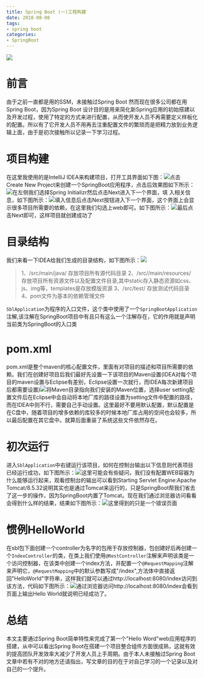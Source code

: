 ```yaml
---
title: Spring Boot (一)工程构建
date: 2018-08-08
tags:
- spring boot
categories:
- SpringBoot
---
```

![](https://i.loli.net/2018/08/08/5b6abd5c099db.png?300x600)
# 前言
由于之前一直都是用的SSM，未接触过Spring Boot 然而现在很多公司都在用Spring Boot，因为Spring Boot 设计目的是用来简化新Spring应用的初始搭建以及开发过程，使用了特定的方式来进行配置，从而使开发人员不再需要定义样板化的配置。所以有了它开发人员不用再去注重配置文件的繁琐而是把精力放到业务逻辑上面，由于是初次接触所以记录一下学习过程。
# 项目构建
在这里我使用的是IntelliJ IDEA来构建项目，打开工具界面如下图：![](https://i.loli.net/2018/08/08/5b6a943d736f5.png)点击 Create New Project来创建一个SpringBoot应用程序，点击后效果图如下所示：<!--more-->![](https://i.loli.net/2018/08/08/5b6a94a066098.png)在左侧我们选择Spring Initializr然后点击Next进入下一个界面，填 入相关信息，如下图所示：![](https://i.loli.net/2018/08/08/5b6a95da93a13.png)填入信息后点击Next按钮进入下一个界面，这个界面上会显示很多项目所需要的依赖，在这里我们勾选上web即可。如下图所示：![](https://i.loli.net/2018/08/08/5b6a96b2d1d9b.png)最后点击Next即可，这样项目就创建成功了
# 目录结构
我们来看一下IDEA给我们生成的目录结构，如下图所示：![](https://i.loli.net/2018/08/08/5b6a97a81dbd2.png) 
> 1、/src/main/java/  存放项目所有源代码目录
2、/src//main/resources/  存放项目所有资源文件以及配置文件目录,其中static存入静态资源如css、js、img等，templates是存放模版资源
3、/src/test/  存放测试代码目录
4、pom文件为基本的依赖管理文件

`SblApplication`为程序的入口文件，这个类中使用了一个`SpringBootApplication`注解,该注解在SpringBoot项目中有且只有这么一个注解存在，它的作用就是声明当前类为SpringBoot的入口类
# pom.xml
pom.xml是整个maven的核心配置文件，里面有对项目的描述和项目所需要的依赖。我们在创建好项目后我们最好先设置一下该项目的Maven设置(IDEA对每个项目的maven设置与Eclipse有差别，Eclipse设置一次就行，而IDEA每次新建项目后都需要设置)![](https://i.loli.net/2018/08/08/5b6aa068af11f.png)将Maven目录指向我们安装的Maven位置，选择user setting配置文件后在Eclipse中会自动将本地厂库的路径设置为setting文件中配置的路径，而在IDEA中则不行，需要自己手动设置。这里最好不要用默认配置，默认配置是在C盘中，随着项目的增多依赖的库较多的时候本地厂库占用的空间也会较多，所以最后配置在其它盘中。就算后面重装了系统这些文件依然存在。
# 初次运行
进入`SblApplication`中右键运行该项目，如何在控制台输出以下信息则代表项目已经运行成功，如下图所示：![](https://i.loli.net/2018/08/08/5b6aac7b65e25.png)这里可能会有些疑问，我们没有配置WEB容器为什么能够运行起来，观看控制台的输出可以看到Starting Servlet Engine:Apache Tomcat/8.5.32说明其实也是通过Tomcat来运行的，只是SpringBoot帮我们省去了这一步的操作，因为SpringBoot内置了Tomcat。现在我们通过浏览器访问看看会得到什么样的结果，结果如下图所示：![](https://i.loli.net/2018/08/08/5b6aae48cd6c0.png)这里得到的只是一个错误页面
# 惯例HelloWorld
在sbl包下面创建一个controller为名字的包用于存放控制器，包创建好后再创建一个`IndexController`的类，在类上我们使用`@RestController`注解来声明该类是一个访问控制器，在该类中创建一个index方法，并配置一个`@RequestMapping`注解来声明它，`@RequestMapping`中的默认参数写成"/index",方法体中直接返回"HelloWorld"字符串，这样我们就可以通过http://localhost:8080/index访问到该方法，代码如下图所示：![](https://i.loli.net/2018/08/08/5b6ab4c318c1d.png)通过浏览器访问http://localhost:8080/index会看到页面上输出Hello World就说明已经成功了。
# 总结
本文主要通过Spring Boot简单特性来完成了第一个"Hello Word"web应用程序的搭建，从中可以看出Spring Boot在搭建一个项目整合组件方面很成熟，这就有效的提高团队开发效率大减少了开发人员上手周期。由于本人未接触过Spring Boot文章中若有不对的地方还请指出，写文章的目的在于对自己学习的一个记录以及对自己的一个提升。